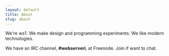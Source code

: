 ```yaml
---
layout: default
title: About
slug: about
---
```


We're ws1. We make design and programming experiments. We like modern technologies.

We have an IRC channel, **#webserveri**, at Freenode. Join if want to chat.